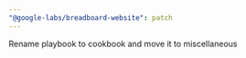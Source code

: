 ```yaml
---
"@google-labs/breadboard-website": patch
---
```


Rename playbook to cookbook and move it to miscellaneous
